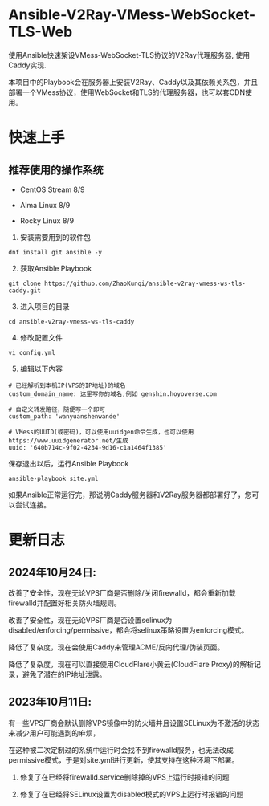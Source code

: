# Ansible-V2Ray-VMess-WebSocket-TLS-Web

使用Ansible快速架设VMess-WebSocket-TLS协议的V2Ray代理服务器, 使用Caddy实现.

本项目中的Playbook会在服务器上安装V2Ray、Caddy以及其依赖关系包，并且部署一个VMess协议，使用WebSocket和TLS的代理服务器，也可以套CDN使用。

# 快速上手

## 推荐使用的操作系统

* CentOS Stream 8/9
 
* Alma Linux 8/9

* Rocky Linux 8/9

1. 安装需要用到的软件包

```
dnf install git ansible -y
```

2. 获取Ansible Playbook

```
git clone https://github.com/ZhaoKunqi/ansible-v2ray-vmess-ws-tls-caddy.git
```

3. 进入项目的目录

```
cd ansible-v2ray-vmess-ws-tls-caddy
```

4. 修改配置文件
```
vi config.yml
```

5. 编辑以下内容

```
# 已经解析到本机IP(VPS的IP地址)的域名
custom_domain_name: 这里写你的域名,例如 genshin.hoyoverse.com

# 自定义转发路径，随便写一个即可
custom_path: 'wanyuanshenwande'

# VMess的UUID(或密码)，可以使用uuidgen命令生成，也可以使用https://www.uuidgenerator.net/生成
uuid: '640b714c-9f02-4234-9d16-c1a1464f1385'
```

保存退出以后，运行Ansible Playbook

```
ansible-playbook site.yml
```

如果Ansible正常运行完，那说明Caddy服务器和V2Ray服务器都部署好了，您可以尝试连接。

# 更新日志

## 2024年10月24日: 

改善了安全性，现在无论VPS厂商是否删除/关闭firewalld，都会重新加载firewalld并配置好相关防火墙规则。

改善了安全性，现在无论VPS厂商是否设置selinux为disabled/enforcing/permissive，都会将selinux策略设置为enforcing模式。

降低了复杂度，现在会使用Caddy来管理ACME/反向代理/伪装页面。

降低了复杂度，现在可以直接使用CloudFlare小黄云(CloudFlare Proxy)的解析记录，避免了潜在的IP地址泄露。

## 2023年10月11日: 

有一些VPS厂商会默认删除VPS镜像中的防火墙并且设置SELinux为不激活的状态来减少用户可能遇到的麻烦，

在这种被二次定制过的系统中运行时会找不到firewalld服务，也无法改成permissive模式，于是对site.yml进行更新，使其支持在这种环境下部署。

1. 修复了在已经将firewalld.service删除掉的VPS上运行时报错的问题
 
2. 修复了在已经将SELinux设置为disabled模式的VPS上运行时报错的问题
